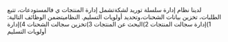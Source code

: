 لدينا ‬‫نظام‬ ‫إدارة‬ ‫سلسلة‬ ‫توريد
‫لش‬‫كة‬‫تشمل‬ ‫إدارة‬ ‫المنتجات‬ ‫ي‬ ‫ف‬‫المستودعات‪،‬‬ ‫تتبع‬ ‫الطلبات‪،‬‬ ‫تخزين‬ ‫بيانات‬
‫الشحنات‪،‬‬‫وتحديد‬ ‫أولويات‬ ‫التسليم‪.‬‬
‫النظام‬‫يتضمن‬ ‫الوظائف‬ ‫التالية‪:‬‬
‫‪1‬‬‫)‬‫إدارة‬ ‫سجالت‬ ‫المنتجات‬
‫‪2‬‬‫)‬‫البحث‬ ‫عن‬ ‫المنتجات‬
‫‪3‬‬‫)‬‫تخزين‬ ‫سجالت‬ ‫الشحنات‬
‫‪4‬‬‫)‬‫إدارة‬ ‫أولويات‬ ‫التسليم‬
